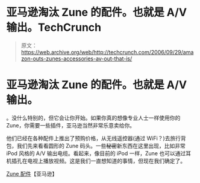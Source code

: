 # 亚马逊淘汰 Zune 的配件。也就是 A/V 输出。TechCrunch

> 原文：<https://web.archive.org/web/http://techcrunch.com/2006/09/29/amazon-outs-zunes-accessories-av-out-that-is/>

# 亚马逊淘汰 Zune 的配件。也就是 A/V 输出。

。没什么特别的，但它会让你开始。如果你真的想像专业人士一样使用你的 Zune，你需要一些插件，亚马逊当然非常乐意卖给你。

他们已经在各种配件上推出了预购价格，从无线遥控器(通过 WiFi？)去旅行背包，我们先来看看圆形的 Zune 码头。一些~~秘密~~新东西在这里出现，比如非常 iPod 风格的 A/V 输出电缆。看起来，像目前的 iPod 一样，Zune 也可以通过耳机插孔在电视上播放视频。这是我们一直想知道的事情，但现在我们确定了。

[Zune 配件](https://web.archive.org/web/20130627214234/http://www.amazon.com/s/ref=nb_ss_e/104-1309034-8851957?url=search-alias%3Delectronics-aps&field-keywords=zune&Go.x=0&Go.y=0&Go=Go)【亚马逊】